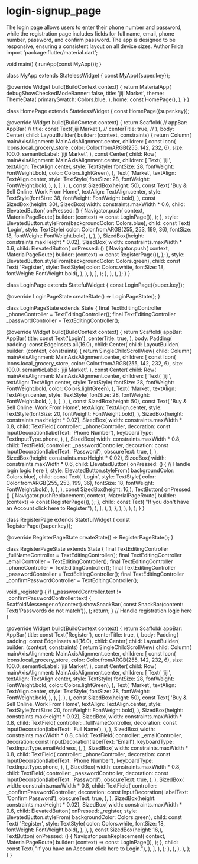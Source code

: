 # login-signup_page
 The login page allows users to enter their phone number and password, while the registration page includes fields for full name, email, phone number, password, and confirm password. The app is designed to be responsive, ensuring a consistent layout on all device sizes.  Author Frida
import 'package:flutter/material.dart';

void main() {
  runApp(const MyApp());
}

class MyApp extends StatelessWidget {
  const MyApp({super.key});

  @override
  Widget build(BuildContext context) {
    return MaterialApp(
      debugShowCheckedModeBanner: false,
      title: 'jiji Market',
      theme: ThemeData(
        primarySwatch: Colors.blue,
      ),
      home: const HomePage(),
    );
  }
}

class HomePage extends StatelessWidget {
  const HomePage({super.key});

  @override
  Widget build(BuildContext context) {
    return Scaffold(
      // appBar: AppBar(
      //   title: const Text('jiji Market'),
      //   centerTitle: true,
      // ),
      body: Center(
        child: LayoutBuilder(
          builder: (context, constraints) {
            return Column(
              mainAxisAlignment: MainAxisAlignment.center,
              children: [
                const Icon(
                  Icons.local_grocery_store,
                  color: Color.fromARGB(255, 142, 232, 6),
                  size: 100.0,
                  semanticLabel: 'jiji Market',
                ),
                const Center(
                  child: Row(
                    mainAxisAlignment: MainAxisAlignment.center,
                    children: [
                      Text(
                        'jiji',
                        textAlign: TextAlign.center,
                        style: TextStyle(
                            fontSize: 28,
                            fontWeight: FontWeight.bold,
                            color: Colors.lightGreen),
                      ),
                      Text(
                        'Market',
                        textAlign: TextAlign.center,
                        style: TextStyle(
                          fontSize: 28,
                          fontWeight: FontWeight.bold,
                        ),
                      ),
                    ],
                  ),
                ),
                const SizedBox(height: 50),
                const Text(
                  'Buy & Sell Online. Work From Home',
                  textAlign: TextAlign.center,
                  style: TextStyle(fontSize: 38, fontWeight: FontWeight.bold),
                ),
                const SizedBox(height: 30),
                SizedBox(
                  width: constraints.maxWidth * 0.6,
                  child: ElevatedButton(
                    onPressed: () {
                      Navigator.push(
                        context,
                        MaterialPageRoute(
                            builder: (context) => const LoginPage()),
                      );
                    },
                    style:
                        ElevatedButton.styleFrom(backgroundColor: Colors.blue),
                    child: const Text(
                      'Login',
                      style: TextStyle(
                          color: Color.fromARGB(255, 253, 199, 36),
                          fontSize: 18,
                          fontWeight: FontWeight.bold),
                    ),
                  ),
                ),
                SizedBox(height: constraints.maxHeight * 0.02),
                SizedBox(
                  width: constraints.maxWidth * 0.6,
                  child: ElevatedButton(
                    onPressed: () {
                      Navigator.push(
                        context,
                        MaterialPageRoute(
                            builder: (context) => const RegisterPage()),
                      );
                    },
                    style:
                        ElevatedButton.styleFrom(backgroundColor: Colors.green),
                    child: const Text(
                      'Register',
                      style: TextStyle(
                          color: Colors.white,
                          fontSize: 18,
                          fontWeight: FontWeight.bold),
                    ),
                  ),
                ),
              ],
            );
          },
        ),
      ),
    );
  }
}

class LoginPage extends StatefulWidget {
  const LoginPage({super.key});

  @override
  LoginPageState createState() => LoginPageState();
}

class LoginPageState extends State<LoginPage> {
  final TextEditingController _phoneController = TextEditingController();
  final TextEditingController _passwordController = TextEditingController();

  @override
  Widget build(BuildContext context) {
    return Scaffold(
      appBar: AppBar(
        title: const Text('Login'),
        centerTitle: true,
      ),
      body: Padding(
        padding: const EdgeInsets.all(16.0),
        child: Center(
          child: LayoutBuilder(
            builder: (context, constraints) {
              return SingleChildScrollView(
                child: Column(
                  mainAxisAlignment: MainAxisAlignment.center,
                  children: [
                    const Icon(
                      Icons.local_grocery_store,
                      color: Color.fromARGB(255, 142, 232, 6),
                      size: 100.0,
                      semanticLabel: 'jiji Market',
                    ),
                    const Center(
                      child: Row(
                        mainAxisAlignment: MainAxisAlignment.center,
                        children: [
                          Text(
                            'jiji',
                            textAlign: TextAlign.center,
                            style: TextStyle(
                                fontSize: 28,
                                fontWeight: FontWeight.bold,
                                color: Colors.lightGreen),
                          ),
                          Text(
                            'Market',
                            textAlign: TextAlign.center,
                            style: TextStyle(
                              fontSize: 28,
                              fontWeight: FontWeight.bold,
                            ),
                          ),
                        ],
                      ),
                    ),
                    const SizedBox(height: 50),
                    const Text(
                      'Buy & Sell Online. Work From Home',
                      textAlign: TextAlign.center,
                      style:
                          TextStyle(fontSize: 20, fontWeight: FontWeight.bold),
                    ),
                    SizedBox(height: constraints.maxHeight * 0.02),
                    SizedBox(
                      width: constraints.maxWidth * 0.8,
                      child: TextField(
                        controller: _phoneController,
                        decoration:
                            const InputDecoration(labelText: 'Phone Number'),
                        keyboardType: TextInputType.phone,
                      ),
                    ),
                    SizedBox(
                      width: constraints.maxWidth * 0.8,
                      child: TextField(
                        controller: _passwordController,
                        decoration:
                            const InputDecoration(labelText: 'Password'),
                        obscureText: true,
                      ),
                    ),
                    SizedBox(height: constraints.maxHeight * 0.02),
                    SizedBox(
                      width: constraints.maxWidth * 0.6,
                      child: ElevatedButton(
                        onPressed: () {
                          // Handle login logic here
                        },
                        style: ElevatedButton.styleFrom(
                            backgroundColor: Colors.blue),
                        child: const Text(
                          'Login',
                          style: TextStyle(
                              color: Color.fromARGB(255, 253, 199, 36),
                              fontSize: 18,
                              fontWeight: FontWeight.bold),
                        ),
                      ),
                    ),
                    const SizedBox(height: 16,),
                    TextButton(
                      onPressed: () {
                        Navigator.pushReplacement(
                          context,
                          MaterialPageRoute(
                              builder: (context) => const RegisterPage()),
                        );
                      },
                      child: const Text(
                          "If you don't have an Account click here to Register."),
                    ),
                  ],
                ),
              );
            },
          ),
        ),
      ),
    );
  }
}

class RegisterPage extends StatefulWidget {
  const RegisterPage({super.key});

  @override
  RegisterPageState createState() => RegisterPageState();
}

class RegisterPageState extends State<RegisterPage> {
  final TextEditingController _fullNameController = TextEditingController();
  final TextEditingController _emailController = TextEditingController();
  final TextEditingController _phoneController = TextEditingController();
  final TextEditingController _passwordController = TextEditingController();
  final TextEditingController _confirmPasswordController =
      TextEditingController();

  void _register() {
    if (_passwordController.text != _confirmPasswordController.text) {
      ScaffoldMessenger.of(context).showSnackBar(
        const SnackBar(content: Text('Passwords do not match')),
      );
      return;
    }
    // Handle registration logic here
  }

  @override
  Widget build(BuildContext context) {
    return Scaffold(
      appBar: AppBar(
        title: const Text('Register'),
        centerTitle: true,
      ),
      body: Padding(
        padding: const EdgeInsets.all(16.0),
        child: Center(
          child: LayoutBuilder(
            builder: (context, constraints) {
              return SingleChildScrollView(
                child: Column(
                  mainAxisAlignment: MainAxisAlignment.center,
                  children: [
                    const Icon(
                      Icons.local_grocery_store,
                      color: Color.fromARGB(255, 142, 232, 6),
                      size: 100.0,
                      semanticLabel: 'jiji Market',
                    ),
                    const Center(
                      child: Row(
                        mainAxisAlignment: MainAxisAlignment.center,
                        children: [
                          Text(
                            'jiji',
                            textAlign: TextAlign.center,
                            style: TextStyle(
                                fontSize: 28,
                                fontWeight: FontWeight.bold,
                                color: Colors.lightGreen),
                          ),
                          Text(
                            'Market',
                            textAlign: TextAlign.center,
                            style: TextStyle(
                              fontSize: 28,
                              fontWeight: FontWeight.bold,
                            ),
                          ),
                        ],
                      ),
                    ),
                    const SizedBox(height: 50),
                    const Text(
                      'Buy & Sell Online. Work From Home',
                      textAlign: TextAlign.center,
                      style:
                          TextStyle(fontSize: 20, fontWeight: FontWeight.bold),
                    ),
                    SizedBox(height: constraints.maxHeight * 0.02),
                    SizedBox(
                      width: constraints.maxWidth * 0.8,
                      child: TextField(
                        controller: _fullNameController,
                        decoration:
                            const InputDecoration(labelText: 'Full Name'),
                      ),
                    ),
                    SizedBox(
                      width: constraints.maxWidth * 0.8,
                      child: TextField(
                        controller: _emailController,
                        decoration: const InputDecoration(labelText: 'Email'),
                        keyboardType: TextInputType.emailAddress,
                      ),
                    ),
                    SizedBox(
                      width: constraints.maxWidth * 0.8,
                      child: TextField(
                        controller: _phoneController,
                        decoration:
                            const InputDecoration(labelText: 'Phone Number'),
                        keyboardType: TextInputType.phone,
                      ),
                    ),
                    SizedBox(
                      width: constraints.maxWidth * 0.8,
                      child: TextField(
                        controller: _passwordController,
                        decoration:
                            const InputDecoration(labelText: 'Password'),
                        obscureText: true,
                      ),
                    ),
                    SizedBox(
                      width: constraints.maxWidth * 0.8,
                      child: TextField(
                        controller: _confirmPasswordController,
                        decoration: const InputDecoration(
                            labelText: 'Confirm Password'),
                        obscureText: true,
                      ),
                    ),
                    SizedBox(height: constraints.maxHeight * 0.02),
                    SizedBox(
                      width: constraints.maxWidth * 0.6,
                      child: ElevatedButton(
                        onPressed: _register,
                        style: ElevatedButton.styleFrom(
                            backgroundColor: Colors.green),
                        child: const Text(
                          'Register',
                          style: TextStyle(
                              color: Colors.white,
                              fontSize: 18,
                              fontWeight: FontWeight.bold),
                        ),
                      ),
                    ),
                    const SizedBox(height: 16,),
                    TextButton(
                      onPressed: () {
                        Navigator.pushReplacement(
                          context,
                          MaterialPageRoute(
                              builder: (context) => const LoginPage()),
                        );
                      },
                      child: const Text(
                          "If you have an Account click here to Login."),
                    ),
                  ],
                ),
              );
            },
          ),
        ),
      ),
    );
  }
}
